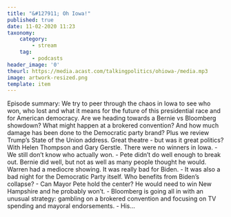 ```yaml
---
title: "&#127911; Oh Iowa!"
published: true
date: 11-02-2020 11:23
taxonomy:
    category:
        - stream
    tag:
        - podcasts
header_image: '0'
theurl: https://media.acast.com/talkingpolitics/ohiowa-/media.mp3
image: artwork-resized.png
template: item
--- 
```

Episode summary: We try to peer through the chaos in Iowa to see who won, who lost and what it means for the future of this presidential race and for American democracy. Are we heading towards a Bernie vs Bloomberg showdown? What might happen at a brokered convention? And how much damage has been done to the Democratic party brand? Plus we review Trump’s State of the Union address. Great theatre - but was it great politics? With Helen Thompson and Gary Gerstle. There were no winners in Iowa. - We still don’t know who actually won. - Pete didn’t do well enough to break out. Bernie did well, but not as well as many people thought he would. Warren had a mediocre showing. It was really bad for Biden. - It was also a bad night for the Democratic Party itself. Who benefits from Biden’s collapse? - Can Mayor Pete hold the center? He would need to win New Hampshire and he probably won’t. - Bloomberg is going all in with an unusual strategy: gambling on a brokered convention and focusing on TV spending and mayoral endorsements. - His…
